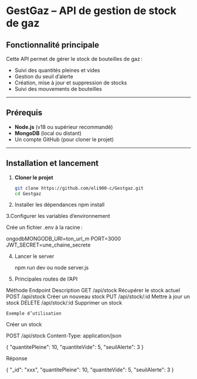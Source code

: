 # GestGaz – API de gestion de stock de gaz

## Fonctionnalité principale

Cette API permet de gérer le stock de bouteilles de gaz :  
- Suivi des quantités pleines et vides  
- Gestion du seuil d’alerte  
- Création, mise à jour et suppression de stocks  
- Suivi des mouvements de bouteilles

---

## Prérequis

- **Node.js** (v18 ou supérieur recommandé)
- **MongoDB** (local ou distant)
- Un compte GitHub (pour cloner le projet)

---

## Installation et lancement

1. **Cloner le projet**
   ```bash
   git clone https://github.com/eli900-c/Gestgaz.git
   cd Gestgaz

2. Installer les dépendances
   npm install


3.Configurer les variables d’environnement

Crée un fichier .env à la racine :

ongodbMONGODB_URI=ton_url_m
PORT=3000
JWT_SECRET=une_chaine_secrete



4. Lancer le server

   npm run dev
       ou
   node server.js



5. Principales routes de l’API
   
Méthode	Endpoint	Description
GET	/api/stock	Récupérer le stock actuel
POST	/api/stock	Créer un nouveau stock
PUT	/api/stock/:id	Mettre à jour un stock
DELETE	/api/stock/:id	Supprimer un stock

    Exemple d’utilisation
Créer un stock

POST /api/stock
Content-Type: application/json

{
  "quantitePleine": 10,
  "quantiteVide": 5,
  "seuilAlerte": 3
}

Réponse

{
  "_id": "xxx",
  "quantitePleine": 10,
  "quantiteVide": 5,
  "seuilAlerte": 3
}
   
